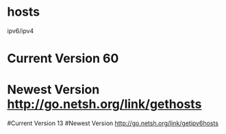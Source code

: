 # hosts
ipv6/ipv4
# Current Version 60
# Newest Version http://go.netsh.org/link/gethosts
#Current Version 13
#Newest Version http://go.netsh.org/link/getipv6hosts